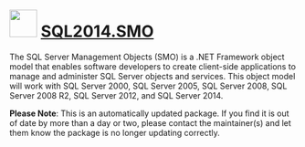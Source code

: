 # <img src="https://cdn.jsdelivr.net/gh/mkevenaar/chocolatey-packages@254b07d1ef5b9e7e7bae18ae6dfb697930fb1152/icons/SQL2014.SMO.png" width="48" height="48"/> [SQL2014.SMO](https://community.chocolatey.org/packages/SQL2014.SMO)

The SQL Server Management Objects (SMO) is a .NET Framework object model that enables software developers to create client-side applications to manage and administer SQL Server objects and services. This object model will work with SQL Server 2000, SQL Server 2005, SQL Server 2008, SQL Server 2008 R2, SQL Server 2012, and SQL Server 2014.

**Please Note**: This is an automatically updated package. If you find it is
out of date by more than a day or two, please contact the maintainer(s) and
let them know the package is no longer updating correctly.

